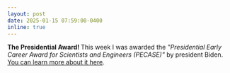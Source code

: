 ```yaml
---
layout: post
date: 2025-01-15 07:59:00-0400
inline: true
---
```


<b>The Presidential Award! </b>  This week I was awarded the  <i>"Presidential Early Career Award for Scientists and Engineers (PECASE)"</i> by president Biden.  [You can learn more about it here](https://www.whitehouse.gov/ostp/news-updates/2025/01/14/president-biden-honors-nearly-400-federally-funded-early-career-scientists/).